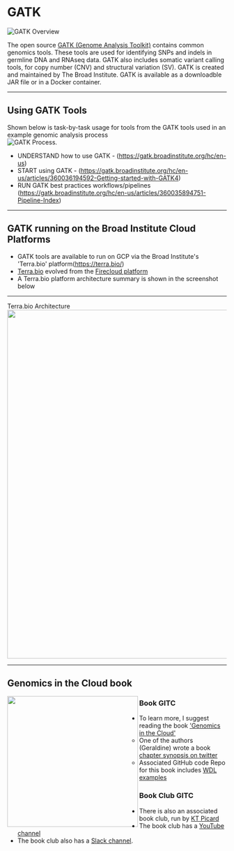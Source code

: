 # GATK

![GATK Overview](https://github.com/lynnlangit/TeamTeri/blob/master/Images/GATK-1.png)

The open source [GATK (Genome Analysis Toolkit)](https://software.broadinstitute.org/gatk/) contains common genomics tools.  These tools are used for identifying SNPs and indels in germline DNA and RNAseq data. GATK also includes somatic variant calling tools, for copy number (CNV) and structural variation (SV). GATK is created and maintained by The Broad Institute.  GATK is available as a downloadble JAR file or in a Docker container.

----

## Using GATK Tools

Shown below is task-by-task usage for tools from the  GATK tools used in an example genomic analysis process  
![GATK Process](https://github.com/lynnlangit/TeamTeri/blob/master/Images/GATK-deep.png).

- UNDERSTAND how to use GATK - (https://gatk.broadinstitute.org/hc/en-us)
- START using GATK - (https://gatk.broadinstitute.org/hc/en-us/articles/360036194592-Getting-started-with-GATK4)
- RUN GATK best practices workflows/pipelines (https://gatk.broadinstitute.org/hc/en-us/articles/360035894751-Pipeline-Index)

----

## GATK running on the Broad Institute Cloud Platforms

- GATK tools are available to run on GCP via the Broad Institute's 'Terra.bio' platform(https://terra.bio/)
- [Terra.bio](https://terra.bio/) evolved from the [Firecloud platform](https://software.broadinstitute.org/firecloud/)
- A Terra.bio platform architecture summary is shown in the screenshot below

---

Terra.bio Architecture  
<img src="https://github.com/lynnlangit/TeamTeri/blob/master/Images/Terra-arch.png" width=800>  

---
## Genomics in the Cloud book

<img src="https://github.com/lynnlangit/TeamTeri/blob/master/Images/genomics-in-the-cloud.png" width=300 align=left>

### Book GITC

- To learn more, I suggest reading the book ['Genomics in the Cloud'](https://www.amazon.com/Genomics-Cloud-GATK-Spark-Docker/dp/1491975199)
  - One of the authors (Geraldine) wrote a book [chapter synopsis on twitter](https://twitter.com/VdaGeraldine/status/1263336914859560962?s=20)
  - Associated GitHub code Repo for this book includes [WDL examples](https://github.com/broadinstitute/genomics-in-the-cloud)


### Book Club GITC

- There is also an associated book club, run by [KT Picard](https://genomedad.com/2020/12/15/genomics-in-the-cloud-book-club/)
- The book club has a [YouTube channel](https://www.youtube.com/channel/UCtdwGKTSsRQZgAO6D79lSPA)
- The book club also has a [Slack channel](https://gitcbookclub.slack.com/).





